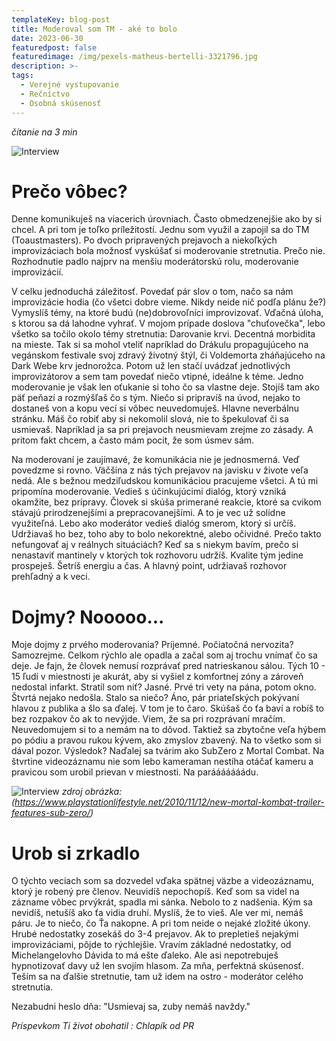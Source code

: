 ```yaml
---
templateKey: blog-post
title: Moderoval som TM - aké to bolo
date: 2023-06-30
featuredpost: false
featuredimage: /img/pexels-matheus-bertelli-3321796.jpg
description: >-
tags:
  - Verejné vystupovanie
  - Rečníctvo
  - Osobná skúsenosť
---
```


*čítanie na 3 min*

![Interview](/img/communication-pexels-tima.jpg)

# Prečo vôbec?
  Denne komunikuješ na viacerich úrovniach. Často obmedzenejšie ako by si chcel. A pri tom je toľko príležitostí. Jednu som využil a zapojil sa do TM (Toaustmasters). Po dvoch pripravených prejavoch a niekoľkých improvizáciach bola možnosť vyskúšať si moderovanie stretnutia. Prečo nie. Rozhodnutie padlo najprv na menšiu moderátorskú rolu, moderovanie improvizácií. 

  V celku jednoduchá záležitosť. Povedať pár slov o tom, načo sa nám improvizácie hodia (čo všetci dobre vieme. Nikdy neide nič podľa plánu že?) Vymyslíš témy, na ktoré budú (ne)dobrovoľníci improvizovať. Vďačná úloha, s ktorou sa dá lahodne vyhrať. V mojom prípade doslova "chuťovečka", lebo všetko sa točilo okolo témy stretnutia: Darovanie krvi. Decentná morbidita na mieste. Tak si sa mohol vteliť napríklad do Drákulu propagujúceho na vegánskom festivale svoj zdravý životný štýl, či Voldemorta zháňajúceho na Dark Webe krv jednorožca. Potom už len stačí uvádzať jednotlivých improvizátorov a sem tam povedať niečo vtipné, ideálne k téme. Jedno moderovanie je však len oťukanie si toho čo sa vlastne deje. Stojíš tam ako päť peňazí a rozmýšľaš čo s tým. Niečo si pripravíš na úvod, nejako to dostaneš von a kopu vecí si vôbec neuvedomuješ. Hlavne neverbálnu stránku. Máš čo robiť aby si nekomolil slová, nie to špekulovať či sa usmievaš. Napríklad ja sa pri prejavoch neusmievam zrejme zo zásady. A pritom fakt chcem, a často mám pocit, že som úsmev sám. 

  Na moderovaní je zaujímavé, že komunikácia nie je jednosmerná. Veď povedzme si rovno. Väčšina z nás tých prejavov na javisku v živote veľa nedá. Ale s bežnou medziľudskou komunikáciou pracujeme všetci. A tú mi pripomína moderovanie. Vedieš s účinkujúcimi dialóg, ktorý vzniká okamžite, bez prípravy. Človek si skúša primerané reakcie, ktoré sa cvikom stávajú prirodzenejšími a prepracovanejšími. A to je vec už solídne využiteľná. Lebo ako moderátor vedieš dialóg smerom, ktorý si určíš. Udržiavaš ho bez, toho aby to bolo nekorektné, alebo očividné. Prečo takto nefungovať aj v reálnych situáciách? Keď sa s niekym bavím, prečo si nenastaviť mantinely v ktorých tok rozhovoru udržíš. Kvalite tým jedine prospeješ. Šetríš energiu a čas. A hlavný point, udržiavaš rozhovor prehľadný a k veci.   

# Dojmy? Nooooo...
  Moje dojmy z prvého moderovania? Príjemné. Počiatočná nervozita? Samozrejme. Celkom rýchlo ale opadla a začal som aj trochu vnímať čo sa deje. Je fajn, že človek nemusí rozprávať pred natrieskanou sálou. Tých 10 - 15 ľudí v miestnosti je akurát, aby si vyšiel z komfortnej zóny a zároveň nedostal infarkt. Stratil som niť? Jasné. Prvé tri vety na pána, potom okno. Štvrtá nejako nedošla. Stalo sa niečo? Áno, pár priateľských pokývaní hlavou z publika a šlo sa ďalej. V tom je to čaro. Skúšaš čo ťa baví a robíš to bez rozpakov čo ak to nevýjde. Viem, že sa pri rozprávaní mračím. Neuvedomujem si to a nemám na to dôvod. Taktiež sa zbytočne veľa hýbem po pódiu a pravou rukou kývem, ako zmyslov zbavený. Na to všetko som si dával pozor. Výsledok? Naďalej sa tvárim ako SubZero z Mortal Combat. Na štvrtine videozáznamu nie som lebo kameraman nestíha otáčať kameru a pravicou som urobil prievan v miestnosti. Na parááááááádu. 

![Interview](/img/Subzero_legendary.jpg)
*zdroj obrázka:(https://www.playstationlifestyle.net/2010/11/12/new-mortal-kombat-trailer-features-sub-zero/)*

# Urob si zrkadlo
  O týchto veciach som sa dozvedel vďaka spätnej väzbe a videozáznamu, ktorý je robený pre členov. Neuvidíš nepochopíš. Keď som sa videl na zázname vôbec prvýkrát, spadla mi sánka. Nebolo to z nadšenia. Kým sa nevidíš, netušíš ako ťa vidia druhí. Myslíš, že to vieš. Ale ver mi, nemáš páru. Je to niečo, čo Ťa nakopne. A pri tom neide o nejaké zložité úkony. Hrubé nedostatky zosekáš do 3-4 prejavov. Ak to prepletieš nejakými improvizáciami, pôjde to rýchlejšie. Vravím základné nedostatky, od Michelangelovho Dávida to má ešte ďaleko. Ale asi nepotrebuješ hypnotizovať davy už len svojím hlasom. Za mňa, perfektná skúsenosť. Teším sa na ďalšie stretnutie, tam už idem na ostro - moderátor celého stretnutia. 

Nezabudni heslo dňa: "Usmievaj sa, zuby nemáš navždy." 

*Príspevkom Ti život obohatil : Chlapík od PR* 
